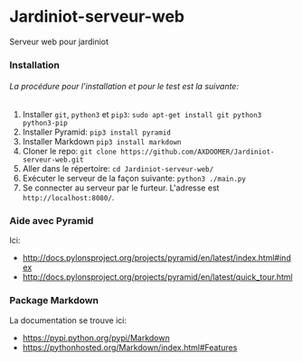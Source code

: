 # Jardiniot-serveur-web
Serveur web pour jardiniot


### Installation

###### La procédure pour l'installation et pour le test est la suivante: 

1. Installer `git`, `python3` et `pip3`: `sudo apt-get install git python3 python3-pip`
2. Installer Pyramid: `pip3 install pyramid`
3. Installer Markdown `pip3 install markdown`
4. Cloner le repo: `git clone https://github.com/AXDOOMER/Jardiniot-serveur-web.git`
5. Aller dans le répertoire: `cd Jardiniot-serveur-web/`
6. Exécuter le serveur de la façon suivante: `python3 ./main.py`
7. Se connecter au serveur par le furteur. L'adresse est `http://localhost:8080/`. 

### Aide avec Pyramid

Ici: 

* http://docs.pylonsproject.org/projects/pyramid/en/latest/index.html#index
* http://docs.pylonsproject.org/projects/pyramid/en/latest/quick_tour.html

### Package Markdown

La documentation se trouve ici: 

* https://pypi.python.org/pypi/Markdown
* https://pythonhosted.org/Markdown/index.html#Features

